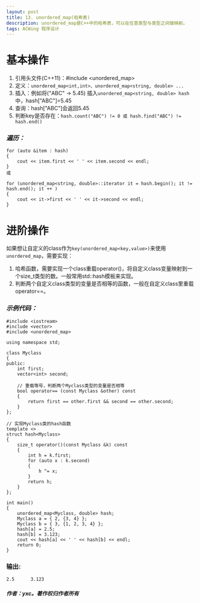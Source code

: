 ```yaml
---
layout: post
title: 13. unordered_map(哈希表)
description: unordered_map是C++中的哈希表，可以在任意类型与类型之间做映射。
tags: ACWing 程序设计
---
```


# 基本操作
1. 引用头文件(C++11)：#include <unordered_map>
2. 定义：```unordered_map<int,int>、unordered_map<string, double> ...```
3. 插入：例如将("ABC" -> 5.45) 插入```unordered_map<string, double> hash```中，hash["ABC"]=5.45
4. 查询：hash["ABC"]会返回5.45
5. 判断key是否存在：```hash.count("ABC") != 0 或 hash.find("ABC") != hash.end()```

### ***遍历：***

```
for (auto &item : hash)
{
    cout << item.first << ' ' << item.second << endl;
}
或

for (unordered_map<string, double>::iterator it = hash.begin(); it != hash.end(); it ++ )
{
    cout << it->first << ' ' << it->second << endl;
}
```

# 进阶操作
如果想让自定义的class作为`key(unordered_map<key,value>)`来使用`unordered_map`，需要实现：
1. 哈希函数，需要实现一个class重载operator()，将自定义class变量映射到一个size_t类型的数。一般常用std::hash模板来实现。
2.  判断两个自定义class类型的变量是否相等的函数，一般在自定义class里重载operator==。

### ***示例代码：***

```
#include <iostream>
#include <vector>
#include <unordered_map>

using namespace std;

class Myclass
{
public:
    int first;
    vector<int> second;

    // 重载等号，判断两个Myclass类型的变量是否相等
    bool operator== (const Myclass &other) const
    {
        return first == other.first && second == other.second;
    }
};

// 实现Myclass类的hash函数
template <>
struct hash<Myclass>
{
    size_t operator()(const Myclass &k) const
    {
        int h = k.first;
        for (auto x : k.second)
        {
            h ^= x;
        }
        return h;
    }
};

int main()
{
    unordered_map<Myclass, double> hash;
    Myclass a = { 2, {3, 4} };
    Myclass b = { 3, {1, 2, 3, 4} };
    hash[a] = 2.5;
    hash[b] = 3.123;
    cout << hash[a] << ' ' << hash[b] << endl;
    return 0;
}
```

### 输出:
`
2.5      3.123
`   

     


##### 作者：yxc。著作权归作者所有
